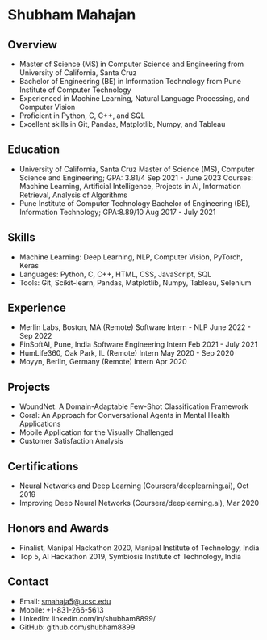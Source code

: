 # Shubham Mahajan

## Overview
- Master of Science (MS) in Computer Science and Engineering from University of California, Santa Cruz
- Bachelor of Engineering (BE) in Information Technology from Pune Institute of Computer Technology
- Experienced in Machine Learning, Natural Language Processing, and Computer Vision
- Proficient in Python, C, C++, and SQL
- Excellent skills in Git, Pandas, Matplotlib, Numpy, and Tableau

## Education
- University of California, Santa Cruz
  Master of Science (MS), Computer Science and Engineering; GPA: 3.81/4
  Sep 2021 - June 2023
  Courses: Machine Learning, Artificial Intelligence, Projects in AI, Information Retrieval, Analysis of Algorithms
- Pune Institute of Computer Technology
  Bachelor of Engineering (BE), Information Technology; GPA:8.89/10
  Aug 2017 - July 2021

## Skills
- Machine Learning: Deep Learning, NLP, Computer Vision, PyTorch, Keras
- Languages: Python, C, C++, HTML, CSS, JavaScript, SQL
- Tools: Git, Scikit-learn, Pandas, Matplotlib, Numpy, Tableau, Selenium

## Experience
- Merlin Labs, Boston, MA (Remote)
  Software Intern - NLP
  June 2022 - Sep 2022
- FinSoftAI, Pune, India
  Software Engineering Intern
  Feb 2021 - July 2021
- HumLife360, Oak Park, IL (Remote)
  Intern
  May 2020 - Sep 2020
- Moyyn, Berlin, Germany (Remote)
  Intern
  Apr 2020

## Projects
- WoundNet: A Domain-Adaptable Few-Shot Classification Framework
- Coral: An Approach for Conversational Agents in Mental Health Applications
- Mobile Application for the Visually Challenged
- Customer Satisfaction Analysis

## Certifications
- Neural Networks and Deep Learning (Coursera/deeplearning.ai), Oct 2019
- Improving Deep Neural Networks (Coursera/deeplearning.ai), Mar 2020

## Honors and Awards
- Finalist, Manipal Hackathon 2020, Manipal Institute of Technology, India
- Top 5, AI Hackathon 2019, Symbiosis Institute of Technology, India

## Contact
- Email: smahaja5@ucsc.edu
- Mobile: +1-831-266-5613
- LinkedIn: linkedin.com/in/shubham8899/
- GitHub: github.com/shubham8899
